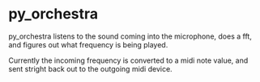 py_orchestra
============

py_orchestra listens to the sound coming into the microphone, does a fft, and figures out what frequency is being played.

Currently the incoming frequency is converted to a midi note value, and sent stright back out to the outgoing midi device.  

